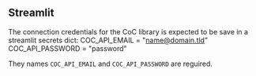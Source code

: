 ## Streamlit

The connection credentials for the CoC library is expected to be save in a streamlit secrets dict:
    COC_API_EMAIL = "name@domain.tld"
    COC_API_PASSWORD = "password"

They names `COC_API_EMAIL` and `COC_API_PASSWORD` are reguired. 